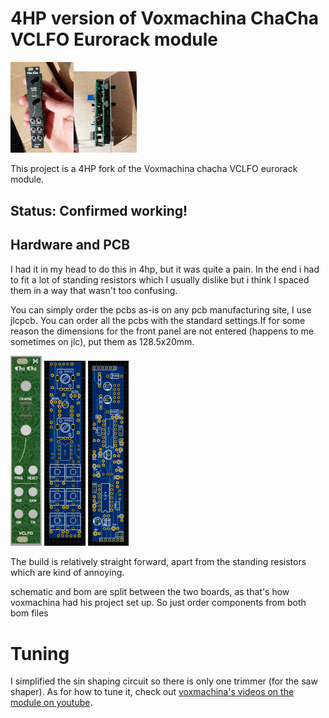 # 4HP version of Voxmachina ChaCha VCLFO Eurorack module
<img src="images/front.jpg" width="20%" height="20%"><img src="images/side.jpg" width="20%" height="20%">

This project is a 4HP fork of the Voxmachina chacha VCLFO eurorack module.

## Status: Confirmed working!

## Hardware and PCB

I had it in my head to do this in 4hp, but it was quite a pain.
In the end i had to fit a lot of standing resistors which I usually dislike but i think
I spaced them in a way that wasn't too confusing.

You can simply order the pcbs as-is on any pcb manufacturing site, 
I use jlcpcb. You can order all the pcbs with the standard settings.If for some reason the dimensions for the front panel
are not entered (happens to me sometimes on jlc), put them as 128.5x20mm.
     
     
<img src="images/panel.png" width="10%" height="10%"> <img src="images/control_pcb.png" width="13%" height="13%"> <img src="images/main_pcb.png" width="13%" height="13%">
   
   
The build is relatively straight forward, apart from the standing resistors which are kind of annoying.

schematic and bom are split between the two boards, as that's how voxmachina had his project set up. So just order components from both bom files

# Tuning
I simplified the sin shaping circuit so there is only one trimmer (for the saw shaper).
As for how to tune it, check out [voxmachina's videos on the module on youtube](https://www.youtube.com/watch?v=DsVzbcYWhuM&t=31s).

